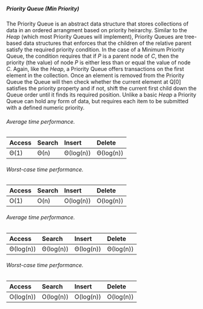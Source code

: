 ##### Priority Queue (Min Priority)

The Priority Queue is an abstract data structure that stores collections of data in an ordered arrangment based on priority heirarchy. Similar to the _Heap_ (which most Priority Queues will implement), Priority Queues are tree-based data structures that enforces that the children of the relative parent satisfy the required priority condition. In the case of a Minimum Priority Queue, the condition requires that if _P_ is a parent node of _C_, then the priority (the value) of node _P_ is either less than or equal the value of node _C_. Again, like the _Heap_, a Priority Queue offers transactions on the first element in the collection. Once an element is removed from the Priority Queue the Queue will then check whether the current element at Q[0] satisfies the priority property and if not, shift the current first child down the Queue order until it finds its required position. Unlike a basic _Heap_ a Priority Queue can hold any form of data, but requires each item to be submitted with a defined numeric priority.

###### Average time performance.

| Access    | Search    | Insert    | Delete    |
| :---      | :---      | :---      | :---      |
| Θ(1)      | Θ(n)      | Θ(log(n)) | Θ(log(n)) |

###### Worst-case time performance.

| Access    | Search    | Insert    | Delete    |
| :---      | :---      | :---      | :---      |
| O(1)      | O(n)      | O(log(n)) | O(log(n)) |

###### Average time performance.

| Access    | Search    | Insert    | Delete    |
| :---      | :---      | :---      | :---      |
| Θ(log(n)) | Θ(log(n)) | Θ(log(n)) | Θ(log(n)) |

###### Worst-case time performance.

| Access    | Search    | Insert    | Delete    |
| :---      | :---      | :---      | :---      |
| O(log(n)) | O(log(n)) | O(log(n)) | O(log(n)) |

